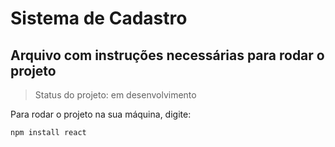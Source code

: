 # Sistema de Cadastro #

## Arquivo com instruções necessárias para rodar o projeto ##

>Status do projeto: em desenvolvimento

Para rodar o projeto na sua máquina, digite:
```
npm install react
```
